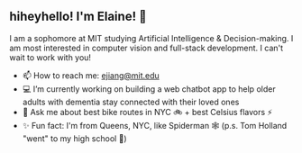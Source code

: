 ## hiheyhello! I'm Elaine! 👋

I am a sophomore at MIT studying Artificial Intelligence & Decision-making. I am most interested in computer vision and full-stack development. I can't wait to work with you!

- 📫 How to reach me: ejiang@mit.edu
- 💻 I’m currently working on building a web chatbot app to help older adults with dementia stay connected with their loved ones
- 💬 Ask me about best bike routes in NYC 🚲 + best Celsius flavors ⚡️
- ✨ Fun fact: I'm from Queens, NYC, like Spiderman 🕸️ (p.s. Tom Holland "went" to my high school 👀)
